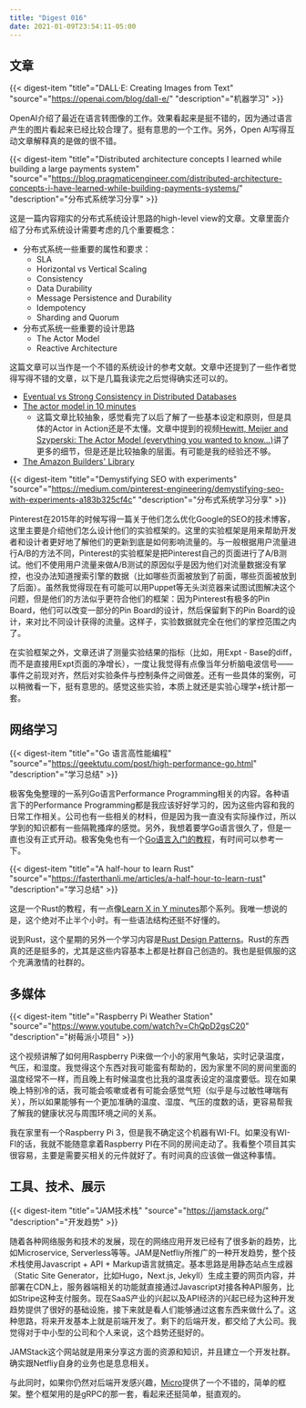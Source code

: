 ```yaml
---
title: "Digest 016"
date: 2021-01-09T23:54:11-05:00
---
```


## 文章

{{< digest-item "title"="DALL·E: Creating Images from Text" "source"="https://openai.com/blog/dall-e/" "description"="机器学习" >}}

OpenAI介绍了最近在语言转图像的工作。效果看起来是挺不错的，因为通过语言产生的图片看起来已经比较合理了。挺有意思的一个工作。另外，Open AI写得互动文章解释真的是做的很不错。

{{< digest-item "title"="Distributed architecture concepts I learned while building a large payments system" "source"="https://blog.pragmaticengineer.com/distributed-architecture-concepts-i-have-learned-while-building-payments-systems/" "description"="分布式系统学习分享" >}}

这是一篇内容翔实的分布式系统设计思路的high-level view的文章。文章里面介绍了分布式系统设计需要考虑的几个重要概念：
* 分布式系统一些重要的属性和要求：
  * SLA
  * Horizontal vs Vertical Scaling
  * Consistency
  * Data Durability
  * Message Persistence and Durability
  * Idempotency
  * Sharding and Quorum
* 分布式系统一些重要的设计思路
  * The Actor Model
  * Reactive Architecture

这篇文章可以当作是一个不错的系统设计的参考文献。文章中还提到了一些作者觉得写得不错的文章，以下是几篇我读完之后觉得确实还可以的。
* [Eventual vs Strong Consistency in Distributed Databases](https://hackernoon.com/eventual-vs-strong-consistency-in-distributed-databases-282fdad37cf7)
* [The actor model in 10 minutes](https://www.brianstorti.com/the-actor-model/)
  * 这篇文章比较抽象，感觉看完了以后了解了一些基本设定和原则，但是具体的Actor in Action还是不太懂。文章中提到的视频[Hewitt, Meijer and Szyperski: The Actor Model (everything you wanted to know...)](https://www.youtube.com/watch?v=7erJ1DV_Tlo)讲了更多的细节，但是还是比较抽象的层面。有可能是我的经验还不够。
* [The Amazon Builders' Library](https://aws.amazon.com/builders-library/?cards-body.sort-by=item.additionalFields.customSort&cards-body.sort-order=asc)


{{< digest-item "title"="Demystifying SEO with experiments" "source"="https://medium.com/pinterest-engineering/demystifying-seo-with-experiments-a183b325cf4c" "description"="分布式系统学习分享" >}}

Pinterest在2015年的时候写得一篇关于他们怎么优化Google的SEO的技术博客，这里主要是介绍他们怎么设计他们的实验框架的。这里的实验框架是用来帮助开发者和设计者更好地了解他们的更新到底是如何影响流量的。与一般根据用户流量进行A/B的方法不同，Pinterest的实验框架是把Pinterest自己的页面进行了A/B测试。他们不使用用户流量来做A/B测试的原因似乎是因为他们对流量数据没有掌控，也没办法知道搜索引擎的数据（比如哪些页面被放到了前面，哪些页面被放到了后面）。虽然我觉得现在有可能可以用Puppet等无头浏览器来试图试图解决这个问题，但是他们的方法似乎更符合他们的框架：因为Pinterest有极多的Pin Board，他们可以改变一部分的Pin Board的设计，然后保留剩下的Pin Board的设计，来对比不同设计获得的流量。这样子，实验数据就完全在他们的掌控范围之内了。

在实验框架之外，文章还讲了测量实验结果的指标（比如，用Expt - Base的diff，而不是直接用Expt页面的净增长），一度让我觉得有点像当年分析脑电波信号——事件之前现对齐，然后对实验条件与控制条件之间做差。还有一些具体的案例，可以稍微看一下，挺有意思的。感觉这些实验，本质上就还是实验心理学+统计那一套。

## 网络学习

{{< digest-item "title"="Go 语言高性能编程" "source"="https://geektutu.com/post/high-performance-go.html" "description"="学习总结" >}}

极客兔兔整理的一系列Go语言Performance Programming相关的内容。各种语言下的Performance Programming都是我应该好好学习的，因为这些内容和我的日常工作相关。公司也有一些相关的材料，但是因为我一直没有实际操作过，所以学到的知识都有一些隔靴搔痒的感觉。另外，我想着要学Go语言很久了，但是一直也没有正式开动。极客兔兔也有一个[Go语言入门的教程](https://geektutu.com/post/quick-golang.html)，有时间可以参考一下。

{{< digest-item "title"="A half-hour to learn Rust" "source"="https://fasterthanli.me/articles/a-half-hour-to-learn-rust" "description"="学习总结" >}}

这是一个Rust的教程，有一点像[Learn X in Y minutes](https://learnxinyminutes.com/)那个系列。我唯一想说的是，这个绝对不止半个小时。有一些语法结构还挺不好懂的。

说到Rust，这个星期的另外一个学习内容是[Rust Design Patterns](https://rust-unofficial.github.io/patterns/intro.html)。Rust的东西真的还是挺多的，尤其是这些内容基本上都是社群自己创造的。我也是挺佩服的这个充满激情的社群的。

## 多媒体

{{< digest-item "title"="Raspberry Pi Weather Station" "source"="https://www.youtube.com/watch?v=ChQpD2gsC20" "description"="树莓派小项目" >}}

这个视频讲解了如何用Raspberry Pi来做一个小的家用气象站，实时记录温度，气压，和湿度。我觉得这个东西对我可能蛮有帮助的，因为家里不同的房间里面的温度经常不一样，而且晚上有时候温度也比我的温度表设定的温度要低。现在如果晚上特别冷的话，我可能会咳嗽或者有可能会感觉气短（似乎是与过敏性哮喘有关），所以如果能够有一个更加准确的温度、湿度、气压的度数的话，更容易帮我了解我的健康状况与周围环境之间的关系。

我在家里有一个Raspberry Pi 3，但是我不确定这个机器有WI-FI。如果没有WI-FI的话，我就不能随意拿着Raspberry PI在不同的房间走动了。我看整个项目其实很容易，主要是需要买相关的元件就好了。有时间真的应该做一做这种事情。

## 工具、技术、展示

{{< digest-item "title"="JAM技术栈" "source"="https://jamstack.org/" "description"="开发趋势" >}}

随着各种网络服务和技术的发展，现在的网络应用开发已经有了很多新的趋势，比如Microservice, Serverless等等。JAM是Netfliy所推广的一种开发趋势，整个技术栈使用Javascript + API + Markup语言就搞定。基本思路是用静态站点生成器（Static Site Generator，比如Hugo，Next.js, Jekyll）生成主要的网页内容，并部署在CDN上，服务器端相关的功能就直接通过Javascript对接各种API服务，比如Stripe这种支付服务。现在SaaS产业的兴起以及API经济的兴起已经为这种开发趋势提供了很好的基础设施，接下来就是看人们能够通过这套东西来做什么了。这种思路，将来开发基本上就是前端开发了。剩下的后端开发，都交给了大公司。我觉得对于中小型的公司和个人来说，这个趋势还挺好的。

JAMStack这个网站就是用来分享这方面的资源和知识，并且建立一个开发社群。确实跟Netfliy自身的业务也是息息相关。

与此同时，如果你仍然对后端开发感兴趣，[Micro](https://m3o.com/)提供了一个不错的，简单的框架。整个框架用的是gRPC的那一套，看起来还挺简单，挺直观的。
